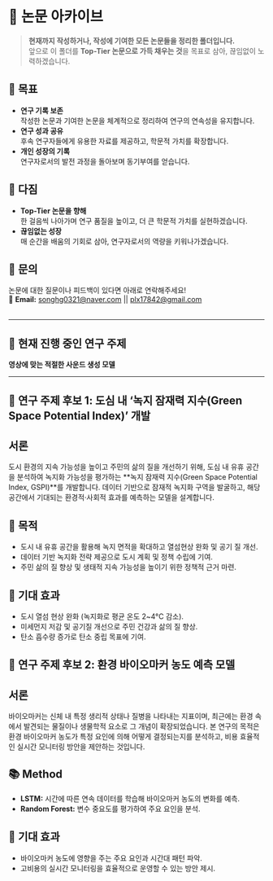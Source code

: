 # 📁 논문 아카이브

> **현재까지 작성하거나, 작성에 기여한 모든 논문들을 정리한 폴더입니다.**  
> 앞으로 이 폴더를 **Top-Tier 논문으로 가득 채우는 것**을 목표로 삼아, 끊임없이 노력하겠습니다.



## 🎯 목표

- **연구 기록 보존**  
  작성한 논문과 기여한 논문을 체계적으로 정리하여 연구의 연속성을 유지합니다.  
- **연구 성과 공유**  
  후속 연구자들에게 유용한 자료를 제공하고, 학문적 가치를 확장합니다.  
- **개인 성장의 기록**  
  연구자로서의 발전 과정을 돌아보며 동기부여를 얻습니다.  



## 🚀 다짐

- **Top-Tier 논문을 향해**  
  한 걸음씩 나아가며 연구 품질을 높이고, 더 큰 학문적 가치를 실현하겠습니다.  
- **끊임없는 성장**  
  매 순간을 배움의 기회로 삼아, 연구자로서의 역량을 키워나가겠습니다.  



## 📧 문의

논문에 대한 질문이나 피드백이 있다면 아래로 연락해주세요!  
📩 **Email:** songhg0321@naver.com || plx17842@gmail.com<br><br>

---

## 🎥 현재 진행 중인 연구 주제
**영상에 맞는 적절한 사운드 생성 모델**

---

## 🌳 연구 주제 후보 1: 도심 내 ‘녹지 잠재력 지수(Green Space Potential Index)’ 개발
## 서론
도시 환경의 지속 가능성을 높이고 주민의 삶의 질을 개선하기 위해, 도심 내 유휴 공간을 분석하여 녹지화 가능성을 평가하는 **녹지 잠재력 지수(Green Space Potential Index, GSPI)**를 개발합니다. 데이터 기반으로 잠재적 녹지화 구역을 발굴하고, 해당 공간에서 기대되는 환경적·사회적 효과를 예측하는 모델을 설계합니다.
 
## 🎯 목적
- 도시 내 유휴 공간을 활용해 녹지 면적을 확대하고 열섬현상 완화 및 공기 질 개선.
- 데이터 기반 녹지화 전략 제공으로 도시 계획 및 정책 수립에 기여.
- 주민 삶의 질 향상 및 생태적 지속 가능성을 높이기 위한 정책적 근거 마련.

## 🌟 기대 효과
- 도시 열섬 현상 완화 (녹지화로 평균 온도 2~4°C 감소).
- 미세먼지 저감 및 공기질 개선으로 주민 건강과 삶의 질 향상.
- 탄소 흡수량 증가로 탄소 중립 목표에 기여.

## 🧬 연구 주제 후보 2: 환경 바이오마커 농도 예측 모델
## 서론
바이오마커는 신체 내 특정 생리적 상태나 질병을 나타내는 지표이며, 최근에는 환경 속에서 발견되는 물질이나 생물학적 요소로 그 개념이 확장되었습니다. 본 연구의 목적은 환경 바이오마커 농도가 특정 요인에 의해 어떻게 결정되는지를 분석하고, 비용 효율적인 실시간 모니터링 방안을 제안하는 것입니다.
 
## 📚 Method
- **LSTM:** 시간에 따른 연속 데이터를 학습해 바이오마커 농도의 변화를 예측.
- **Random Forest:** 변수 중요도를 평가하여 주요 요인을 분석.
 
## 🌟 기대 효과
- 바이오마커 농도에 영향을 주는 주요 요인과 시간대 패턴 파악.
- 고비용의 실시간 모니터링을 효율적으로 운영할 수 있는 방안 제시.

